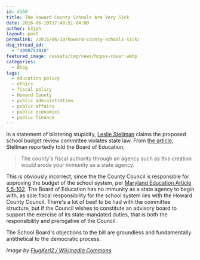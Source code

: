 ```yaml
---
id: 4160
title: The Howard County Schools Are Very Sick
date: 2016-06-10T17:48:51-04:00
author: k3jph
layout: post
permalink: /2016/06/10/howard-county-schools-sick/
dsq_thread_id:
  - "4900754910"
featured_image: /assets/img/news/hcpss-cover.webp
categories:
  - Blog
tags:
  - education policy
  - ethics
  - fiscal policy
  - Howard County
  - public administration
  - public affairs
  - public economics
  - public finance
---
```

In a statement of blistering stupidity, [Leslie Stellman](http://pklaw.com/pk-law-directory/stellman-leslie-r/) claims the proposed school budget review committee violates state law.  From [the article](http://www.baltimoresun.com/news/maryland/howard/columbia/ph-ho-cf-board-meeting-0616-20160610-story.html), Stellman reportedly told the Board of Education,

> The county's fiscal authority through an agency such as this creation would erode your immunity as a state agency.

This is obviously incorrect, since the the County Council is responsible for approving the budget of the school system, per [Maryland Education Article § 5-102](http://web.lexisnexis.com/research/xlink?app=00075&view=full&interface=1&docinfo=off&searchtype=get&search=Md.+EDUCATION+Code+Ann.+%A7+5-102).  The Board of Education has no immunity as a state agency to begin with, as sole fiscal responsibility for the school system lies with the Howard County Council.  There's a lot of beef to be had with the committee structure, but if the Council wishes to constitute an advisory board to support the exercise of its state-mandated duties, that is both the responsibility and prerogative of the Council.  

The School Board's objections to the bill are groundless and fundamentally antithetical to the democratic process. 

_Image by [FlugKerl2 / Wikimedia Commons](https://commons.wikimedia.org/wiki/File:Lake_Elkhorn_Middle_School_-_Cradlerock_Elementary_School.JPG)._
